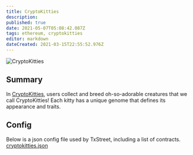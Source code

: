 ```yaml
---
title: CryptoKitties
description:
published: true
date: 2021-05-07T05:08:42.087Z
tags: ethereum, cryptokitties
editor: markdown
dateCreated: 2021-03-15T22:55:52.976Z
---
```


![CryptoKitties](https://txstreet.com/static/img/singles/house_logos/cryptokitties.png)

## Summary

In <a href="https://www.cryptokitties.co/" target="_blank">CryptoKitties</a>, users collect and breed oh-so-adorable creatures that we call CryptoKitties! Each kitty has a unique genome that defines its appearance and traits.

## Config

Below is a json config file used by TxStreet, including a list of contracts. [cryptokitties.json](/ethereum/houses/cryptokitties.json)